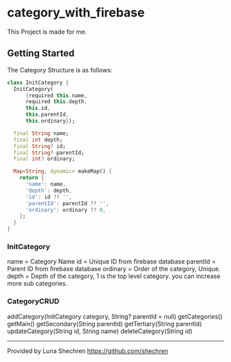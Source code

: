 # category_with_firebase

This Project is made for me.

## Getting Started

The Category Structure is as follows:

```dart
class InitCategory {
  InitCategory(
      {required this.name,
      required this.depth,
      this.id,
      this.parentId,
      this.ordinary});

  final String name;
  final int depth;
  final String? id;
  final String? parentId;
  final int? ordinary;

  Map<String, dynamic> makeMap() {
    return {
      'name': name,
      'depth': depth,
      'id': id ?? '',
      'parentId': parentId ?? '',
      'ordinary': ordinary ?? 0,
    };
  }
}
```

### InitCategory
name = Category Name
id = Unique ID from firebase database
parentId = Parent ID from firebase database
ordinary = Order of the category, Unique.
depth = Depth of the category, 1 is the top level category. you can increase more sub categories.

### CategoryCRUD
addCategory(InitCategory category, String? parentId = null)
getCategories()
getMain()
getSecondary(String parentId)
getTertiary(String parentId)
updateCategory(String id, String name)
deleteCategory(String id)


---
Provided by Luna Shechren
https://github.com/shechren